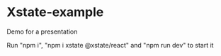 # Xstate-example
Demo for a presentation

Run "npm i", "npm i xstate @xstate/react" and "npm run dev" to start it
